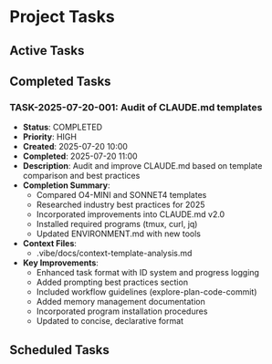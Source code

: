# Project Tasks

## Active Tasks

## Completed Tasks

### TASK-2025-07-20-001: Audit of CLAUDE.md templates
- **Status**: COMPLETED
- **Priority**: HIGH
- **Created**: 2025-07-20 10:00
- **Completed**: 2025-07-20 11:00
- **Description**: Audit and improve CLAUDE.md based on template comparison and best practices
- **Completion Summary**:
  - Compared O4-MINI and SONNET4 templates
  - Researched industry best practices for 2025
  - Incorporated improvements into CLAUDE.md v2.0
  - Installed required programs (tmux, curl, jq)
  - Updated ENVIRONMENT.md with new tools
- **Context Files**: 
  - .vibe/docs/context-template-analysis.md
- **Key Improvements**:
  - Enhanced task format with ID system and progress logging
  - Added prompting best practices section
  - Included workflow guidelines (explore-plan-code-commit)
  - Added memory management documentation
  - Incorporated program installation procedures
  - Updated to concise, declarative format

## Scheduled Tasks